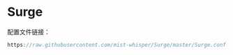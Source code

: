 # Surge
配置文件链接：<br>
```Java
https://raw.githubusercontent.com/mist-whisper/Surge/master/Surge.conf
```
